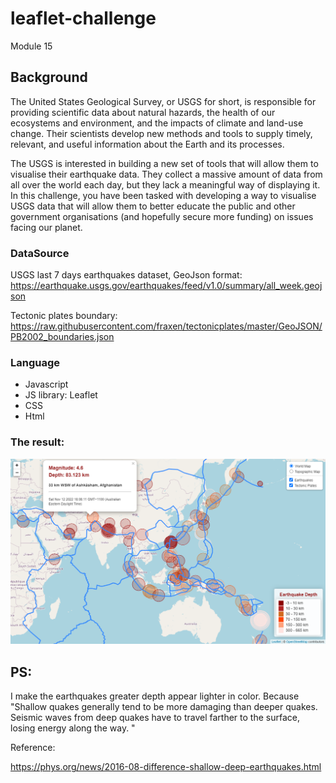 # leaflet-challenge
Module 15


## Background
The United States Geological Survey, or USGS for short, is responsible for providing scientific data about natural hazards, the health of our ecosystems and environment, and the impacts of climate and land-use change. Their scientists develop new methods and tools to supply timely, relevant, and useful information about the Earth and its processes.

The USGS is interested in building a new set of tools that will allow them to visualise their earthquake data. They collect a massive amount of data from all over the world each day, but they lack a meaningful way of displaying it. In this challenge, you have been tasked with developing a way to visualise USGS data that will allow them to better educate the public and other government organisations (and hopefully secure more funding) on issues facing our planet.

### DataSource
USGS last 7 days earthquakes dataset, GeoJson format:
https://earthquake.usgs.gov/earthquakes/feed/v1.0/summary/all_week.geojson

Tectonic plates boundary:
https://raw.githubusercontent.com/fraxen/tectonicplates/master/GeoJSON/PB2002_boundaries.json

### Language
* Javascript
* JS library: Leaflet
* CSS
* Html

### The result:
![This is screenshot](image/earthquakes.png)

## PS:
I make the earthquakes greater depth appear lighter in color. Because "Shallow quakes generally tend to be more damaging than deeper quakes. Seismic waves from deep quakes have to travel farther to the surface, losing energy along the way. "

Reference:

https://phys.org/news/2016-08-difference-shallow-deep-earthquakes.html
